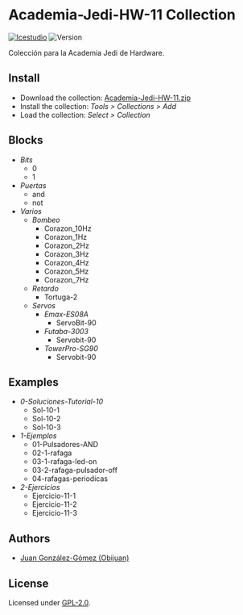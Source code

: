 # Academia-Jedi-HW-11 Collection

[![Icestudio](https://img.shields.io/badge/collection-icestudio-blue.svg)](https://github.com/FPGAwars/icestudio)
![Version](https://img.shields.io/badge/version-v0.1.0-orange.svg)

Colección para la Academia Jedi de Hardware.

## Install

* Download the collection: [Academia-Jedi-HW-11.zip](https://github.com/Obijuan/digital-electronics-with-open-FPGAs-tutorial/raw/master/wiki/Tutorial-11/Collection/Academia-Jedi-HW-11.zip)
* Install the collection: *Tools > Collections > Add*
* Load the collection: *Select > Collection*

## Blocks
* *Bits*
  * 0
  * 1
* *Puertas*
  * and
  * not
* *Varios*
  * *Bombeo*
    * Corazon_10Hz
    * Corazon_1Hz
    * Corazon_2Hz
    * Corazon_3Hz
    * Corazon_4Hz
    * Corazon_5Hz
    * Corazon_7Hz
  * *Retardo*
    * Tortuga-2
  * *Servos*
    * *Emax-ES08A*
      * ServoBit-90
    * *Futaba-3003*
      * Servobit-90
    * *TowerPro-SG90*
      * Servobit-90

## Examples
* *0-Soluciones-Tutorial-10*
  * Sol-10-1
  * Sol-10-2
  * Sol-10-3
* *1-Ejemplos*
  * 01-Pulsadores-AND
  * 02-1-rafaga
  * 03-1-rafaga-led-on
  * 03-2-rafaga-pulsador-off
  * 04-rafagas-periodicas
* *2-Ejercicios*
  * Ejercicio-11-1
  * Ejercicio-11-2
  * Ejercicio-11-3


## Authors
* [Juan González-Gómez (Obijuan)](https://github.com/Obijuan)


## License

Licensed under [GPL-2.0](https://opensource.org/licenses/GPL-2.0).
